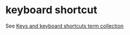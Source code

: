 # keyboard shortcut

See [Keys and keyboard shortcuts term collection](../term-collections/keys-keyboard-shortcuts.md)
